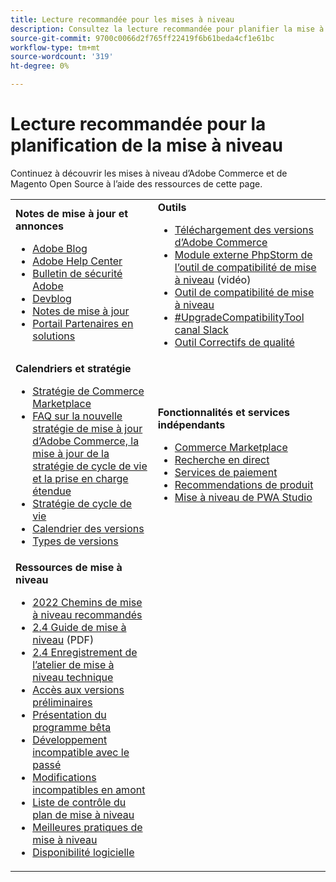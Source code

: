 ```yaml
---
title: Lecture recommandée pour les mises à niveau
description: Consultez la lecture recommandée pour planifier la mise à niveau d’Adobe Commerce ou de Magento Open Source.
source-git-commit: 9700c0066d2f765ff22419f6b61beda4cf1e61bc
workflow-type: tm+mt
source-wordcount: '319'
ht-degree: 0%

---
```



# Lecture recommandée pour la planification de la mise à niveau

Continuez à découvrir les mises à niveau d’Adobe Commerce et de Magento Open Source à l’aide des ressources de cette page.

<table>
  <tbody>
    <tr>
      <td><strong>Notes de mise à jour et annonces</strong>
        <ul>
            <li><a href="https://blog.adobe.com/">Adobe Blog</a></li>
            <li><a href="https://support.magento.com/hc/en-us">Adobe Help Center</a></li>
            <li><a href="https://helpx.adobe.com/security/products/magento/apsb22-12.html">Bulletin de sécurité Adobe</a></li>
            <li><a href="https://community.magento.com/t5/Magento-DevBlog/bg-p/devblog">Devblog</a></li>
            <li><a href="https://devdocs.magento.com/guides/v2.4/release-notes/bk-release-notes.html">Notes de mise à jour</a></li>
            <li><a href="https://solutionpartners.adobe.com/solution-partners.html">Portail Partenaires en solutions</a></li>
          </ul>
        </td>
      <td><strong>Outils</strong>
        <ul>
            <li><a href="https://magento.com/tech-resources/downloads">Téléchargement des versions d’Adobe Commerce</li>
            <li><a href="https://experienceleague.adobe.com/docs/commerce-learn/tutorials/uct-phpstorm.html?lang=en">Module externe PhpStorm de l’outil de compatibilité de mise à niveau</a> (vidéo)</li>
            <li><a href="https://experienceleague.adobe.com/docs/commerce-operations/upgrade-guide/upgrade-compatibility-tool/overview.html?lang=en">Outil de compatibilité de mise à niveau</a></li>
            <li><a href="https://magentocommeng.slack.com/archives/C019Y143U9F">#UpgradeCompatibilityTool canal Slack</a></li>
            <li><a href="https://devdocs.magento.com/quality-patches/usage.html">Outil Correctifs de qualité</a></li>
          </ul>
      </td>
    </tr>
    <tr>
      <td><strong>Calendriers et stratégie</strong>
        <ul>
            <li><a href="https://marketplacesupport.magento.com/hc/en-us/articles/4413722432653">Stratégie de Commerce Marketplace</a></li>
            <li><a href="https://support.magento.com/hc/en-us/articles/4409421516301-FAQ-for-New-Adobe-Commerce-Release-Strategy-and-Updated-Lifecycle-Policy">FAQ sur la nouvelle stratégie de mise à jour d’Adobe Commerce, la mise à jour de la stratégie de cycle de vie et la prise en charge étendue</a></li>
            <li><a href="https://www.adobe.com/content/dam/cc/en/legal/terms/enterprise/pdfs/Adobe-Commerce-Software-Lifecycle-Policy.pdf">Stratégie de cycle de vie</a></li>
            <li><a href="https://devdocs.magento.com/release/">Calendrier des versions</a></li>
            <li><a href="https://devdocs.magento.com/release/policy/">Types de versions</a></li>
          </ul>
        </td>
      <td><strong>Fonctionnalités et services indépendants</strong>
        <ul>
            <li><a href="https://marketplace.magento.com/">Commerce Marketplace</a></li>
            <li><a href="https://marketplace.magento.com/magento-live-search.html">Recherche en direct</a></li>
            <li><a href="https://marketplace.magento.com/magento-payment-services.html">Services de paiement</a></li>
            <li><a href="https://marketplace.magento.com/magento-product-recommendations.html">Recommendations de produit</a></li>
            <li><a href="https://developer.adobe.com/commerce/pwa-studio/guides/upgrading-versions">Mise à niveau de PWA Studio</a></li>
          </ul>
      </td>
    </tr>
    <tr>
      <td><strong>Ressources de mise à niveau</strong>
        <ul>
             <li><a href="https://experienceleague.adobe.com/docs/commerce-operations/upgrade-guide/resources/recommended-upgrade-paths-2022.html?lang=en">2022 Chemins de mise à niveau recommandés</a></li>
            <li><a href="https://experienceleague.adobe.com/docs/commerce-operations/assets/adobe-commerce-2-4-upgrade-guide.pdf">2.4 Guide de mise à niveau</a> (PDF)</li>
            <li><a href="https://experienceleague.adobe.com/docs/commerce-learn/tutorials/upgrade-workshop.html?lang=en">2.4 Enregistrement de l’atelier de mise à niveau technique</a></li>
            <li><a href="https://support.magento.com/hc/en-us/articles/360034120932">Accès aux versions préliminaires</a></li>
            <li><a href="https://devdocs.magento.com/release/beta-program.html">Présentation du programme bêta</a></li>
            <li><a href="https://devdocs.magento.com/contributor-guide/backward-compatible-development/index.html">Développement incompatible avec le passé</a></li>
            <li><a href="https://devdocs.magento.com/guides/v2.4/release-notes/backward-incompatible-changes/index.html">Modifications incompatibles en amont</a></li>
            <li><a href="https://support.magento.com/hc/en-us/articles/360057968951-Upgrade-plan-checklist-for-Adobe-Commerce">Liste de contrôle du plan de mise à niveau</a></li>
            <li><a href="https://experienceleague.adobe.com/docs/commerce-operations/upgrade-guide/prepare/best-practices.html?lang=en">Meilleures pratiques de mise à niveau</a></li>
            <li><a href="https://devdocs.magento.com/release/availability.html">Disponibilité logicielle</a></li>
          </ul>
      </td>
      <td></td>
    </tr>
  </tbody>
</table>